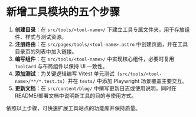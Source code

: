 # 新增工具模块的五个步骤

1. **创建目录**：在 `src/tools/<tool-name>/` 下建立工具专属文件夹，用于存放组件、样式与测试资源。
2. **注册路由**：在 `src/pages/tools/<tool-name>.astro` 中创建页面，并在工具目录页的列表中加入链接。
3. **编写组件**：在 `src/tools/<tool-name>/` 中实现核心组件，必要时复用 `ToolCard` 与布局组件以保持 UI 一致性。
4. **添加测试**：为关键逻辑编写 Vitest 单元测试（`src/tools/<tool-name>/**/*.test.ts`）并在 `tests/` 中添加 Playwright 场景覆盖主要交互。
5. **更新文档**：在 `src/content/blog/` 中撰写更新日志或使用说明，同时在 README/部署文档中说明新工具的目的与使用方式。

依照以上步骤，可快速扩展工具站点的功能库并保持质量。

